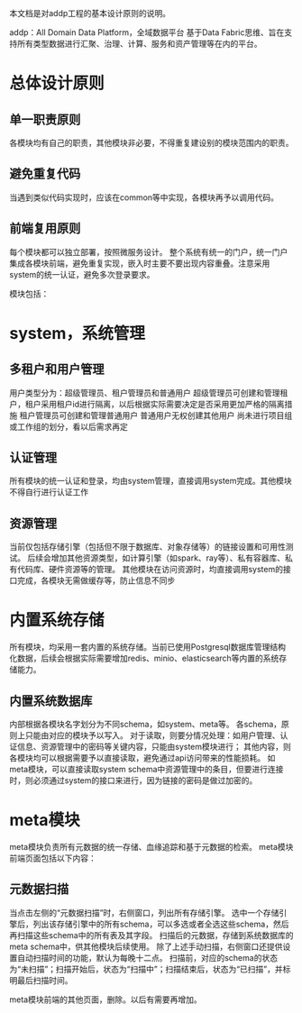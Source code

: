 本文档是对addp工程的基本设计原则的说明。

addp：All Domain Data Platform，全域数据平台
基于Data Fabric思维、旨在支持所有类型数据进行汇聚、治理、计算、服务和资产管理等在内的平台。


# 总体设计原则
## 单一职责原则
各模块均有自己的职责，其他模块非必要，不得重复建设别的模块范围内的职责。
## 避免重复代码
当遇到类似代码实现时，应该在common等中实现，各模块再予以调用代码。
## 前端复用原则
每个模块都可以独立部署，按照微服务设计。
整个系统有统一的门户，统一门户集成各模块前端，避免重复实现，嵌入时主要不要出现内容重叠。注意采用system的统一认证，避免多次登录要求。


模块包括：
# system，系统管理
## 多租户和用户管理
用户类型分为：超级管理员、租户管理员和普通用户
超级管理员可创建和管理租户，租户采用租户id进行隔离，以后根据实际需要决定是否采用更加严格的隔离措施
租户管理员可创建和管理普通用户
普通用户无权创建其他用户
尚未进行项目组或工作组的划分，看以后需求再定

## 认证管理
所有模块的统一认证和登录，均由system管理，直接调用system完成。其他模块不得自行进行认证工作

## 资源管理
当前仅包括存储引擎（包括但不限于数据库、对象存储等）的链接设置和可用性测试。
后续会增加其他资源类型，如计算引擎（如spark、ray等）、私有容器库、私有代码库、硬件资源等的管理。
其他模块在访问资源时，均直接调用system的接口完成，各模块无需做缓存等，防止信息不同步

# 内置系统存储
所有模块，均采用一套内置的系统存储。当前已使用Postgresql数据库管理结构化数据，后续会根据实际需要增加redis、minio、elasticsearch等内置的系统存储能力。
## 内置系统数据库
内部根据各模块名字划分为不同schema，如system、meta等。
各schema，原则上只能由对应的模块予以写入。
对于读取，则要分情况处理：如用户管理、认证信息、资源管理中的密码等关键内容，只能由system模块进行；
其他内容，则各模块均可以根据需要予以直接读取，避免通过api访问带来的性能损耗。
如meta模块，可以直接读取system schema中资源管理中的条目，但要进行连接时，则必须通过system的接口来进行，因为链接的密码是做过加密的。

# meta模块
meta模块负责所有元数据的统一存储、血缘追踪和基于元数据的检索。
meta模块前端页面包括以下内容：
## 元数据扫描
当点击左侧的“元数据扫描”时，右侧窗口，列出所有存储引擎。
选中一个存储引擎后，列出该存储引擎中的所有schema，可以多选或者全选这些schema，然后再扫描这些schema中的所有表及其字段。
扫描后的元数据，存储到系统数据库的meta schema中，供其他模块后续使用。
除了上述手动扫描，右侧窗口还提供设置自动扫描时间的功能，默认为每晚十二点。
扫描前，对应的schema的状态为“未扫描”；扫描开始后，状态为“扫描中”；扫描结束后，状态为“已扫描”，并标明最后扫描时间。

meta模块前端的其他页面，删除。以后有需要再增加。

